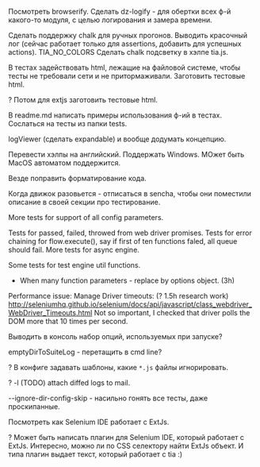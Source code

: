Посмотреть browserify.
Сделать dz-logify - для обертки всех ф-й какого-то модуля, с целью логирования и замера времени.

Сделать поддержку chalk для ручных прогонов.
Выводить красочный лог (сейчас работает только для assertions, добавить для успешных actions).
TIA_NO_COLORS
Сделать chalk подсветку в хэлпе tia.js.

В тестах задействовать html, лежащие на файловой системе,
чтобы тесты не требовали сети и не притормаживали.
Заготовить тестовые html.

? Потом для extjs заготовить тестовые html.

В readme.md написать примеры использования ф-ий в тестах.
Сослаться на тесты из папки tests.

logViewer (сделать expandable) и вообще додумать концепцию.

Перевести хэлпы на английский.
Поддержать Windows.
МОжет быть MacOS  автоматом поддержится.

Везде поправить форматирование кода.

Когда движок разовьется - отписаться в sencha, чтобы они поместили описание в своей секции
про тестирование.

More tests for support of all config parameters.

Tests for passed, failed, throwed from web driver promises.
Tests for error chaining for flow.execute(), say if first of ten functions faled, all queue should fail.
More tests for async engine.

Some tests for test engine util functions.

* When many function parameters - replace by options object. (3h)

Performance issue: Manage Driver timeouts: (? 1.5h research work)
http://seleniumhq.github.io/selenium/docs/api/javascript/class_webdriver_WebDriver_Timeouts.html
Not so important, I checked that driver polls the DOM more that 10 times per second.


Выводить в консоль набор опций, используемых при запуске?

emptyDirToSuiteLog - перетащить в cmd line?

? В конфиге задавать шаблоны, какие `*.js` файлы игнорировать.

? -l (TODO) attach diffed logs to mail.

--ignore-dir-config-skip - насильно гонять все тесты, даже проскипанные.

Посмотреть как Selenium IDE работает с ExtJs.

? Может быть написать плагин для Selenium IDE, который работает с ExtJs.
Интересно, можно ли по CSS селектору найти ExtJs объект.
И типа плагин выдает текст, который работает с tia :)


